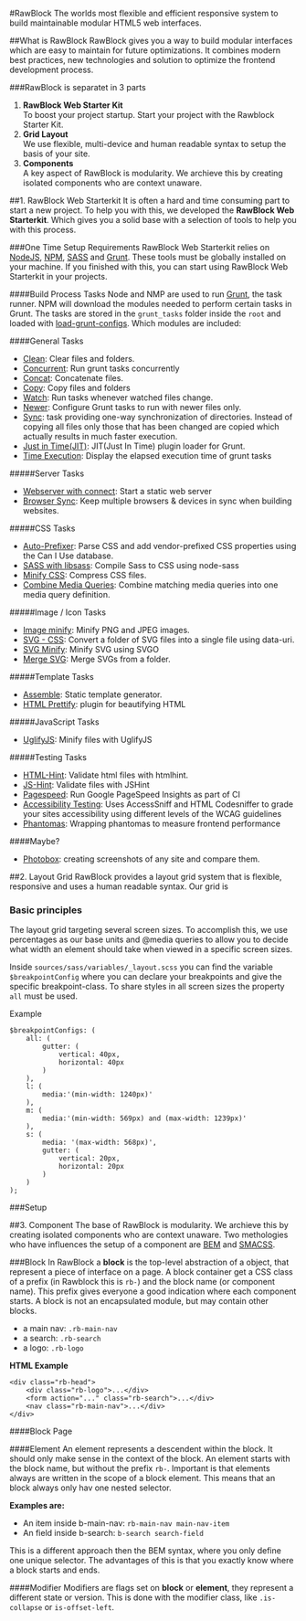 #RawBlock
The worlds most flexible and efficient responsive system to build maintainable modular HTML5 web interfaces.



##What is RawBlock
RawBlock gives you a way to build modular interfaces which are easy to maintain for future optimizations. It combines modern best practices, new technologies and solution to optimize the frontend development process. 

###RawBlock is separatet in 3 parts


1. **RawBlock Web Starter Kit** <br>
To boost your project startup. Start your project with the Rawblock Starter Kit. 
2. **Grid Layout**<br>
We use flexible, multi-device and human readable syntax to setup the basis of your site. 
3. **Components**<br>
A key aspect of RawBlock is modularity. We archieve this by creating isolated components who are context unaware. 

##1. RawBlock Web Starterkit
It is often a hard and time consuming part to start a new project. To help you with this, we developed the **RawBlock Web Starterkit**. Which gives you a solid base with a selection of tools to help you with this process.

###One Time Setup Requirements
RawBlock Web Starterkit relies on [NodeJS](https://nodejs.org/), [NPM](https://www.npmjs.com/), [SASS](http://sass-lang.com/) and [Grunt](http://gruntjs.com/). These tools must be globally installed on your machine. If you finished with this, you can start using RawBlock Web Starterkit in your projects.


####Build Process Tasks
Node and NMP are used to run [Grunt](http://gruntjs.com/), the task runner. NPM will download the modules needed to perform certain tasks in Grunt. The tasks are stored in the `grunt_tasks` folder inside the `root` and loaded with [load-grunt-configs](https://github.com/creynders/load-grunt-configs/).
Which modules are included:

####General Tasks
- [Clean](https://github.com/gruntjs/grunt-contrib-clean): Clear files and folders.
- [Concurrent](https://github.com/sindresorhus/grunt-concurrent): Run grunt tasks concurrently
- [Concat](https://github.com/gruntjs/grunt-contrib-concat): Concatenate files.
- [Copy](https://github.com/gruntjs/grunt-contrib-copy): Copy files and folders
- [Watch](https://github.com/gruntjs/grunt-contrib-watch): Run tasks whenever watched files change.
- [Newer](https://github.com/tschaub/grunt-newer): Configure Grunt tasks to run with newer files only.
- [Sync](https://github.com/tomusdrw/grunt-sync): task providing one-way synchronization of directories. Instead of copying all files only those that has been changed are copied which actually results in much faster execution.
- [Just in Time(JIT)](https://github.com/shootaroo/jit-grunt): JIT(Just In Time) plugin loader for Grunt.
- [Time Execution](https://github.com/sindresorhus/time-grunt): Display the elapsed execution time of grunt tasks

#####Server Tasks
- [Webserver with connect](https://github.com/gruntjs/grunt-contrib-connect): Start a static web server
- [Browser Sync](https://github.com/BrowserSync/browser-sync): Keep multiple browsers & devices in sync when building websites.

#####CSS Tasks
- [Auto-Prefixer](https://github.com/nDmitry/grunt-autoprefixer): Parse CSS and add vendor-prefixed CSS properties using the Can I Use database.
- [SASS with libsass](https://github.com/sindresorhus/grunt-sass): Compile Sass to CSS using node-sass
- [Minify CSS](https://github.com/gruntjs/grunt-contrib-cssmin): Compress CSS files.
- [Combine Media Queries](https://github.com/frontendfriends/grunt-combine-mq): Combine matching media queries into one media query definition.

#####Image / Icon Tasks
- [Image minify](https://github.com/gruntjs/grunt-contrib-imagemin): Minify PNG and JPEG images.
- [SVG - CSS](https://github.com/psyrendust/grunt-svg-css): Convert a folder of SVG files into a single file using data-uri.
- [SVG Minify](https://github.com/sindresorhus/grunt-svgmin): Minify SVG using SVGO
- [Merge SVG](https://github.com/FWeinb/grunt-svgstore): Merge SVGs from a folder.


#####Template Tasks
- [Assemble](https://github.com/assemble/assemble): Static template generator.
- [HTML Prettify](https://github.com/jonschlinkert/grunt-prettify): plugin for beautifying HTML


#####JavaScript Tasks
- [UglifyJS](https://github.com/gruntjs/grunt-contrib-uglify): Minify files with UglifyJS

#####Testing Tasks
- [HTML-Hint](https://github.com/yaniswang/grunt-htmlhint): Validate html files with htmlhint.
- [JS-Hint](https://github.com/gruntjs/grunt-contrib-jshint): Validate files with JSHint
- [Pagespeed](https://github.com/jrcryer/grunt-pagespeed): Run Google PageSpeed Insights as part of CI
- [Accessibility Testing](https://github.com/yargalot/grunt-accessibility): Uses AccessSniff and HTML Codesniffer to grade your sites accessibility using different levels of the WCAG guidelines
- [Phantomas](https://github.com/stefanjudis/grunt-phantomas): Wrapping phantomas to measure frontend performance


####Maybe?
- [Photobox](https://github.com/stefanjudis/grunt-photobox): creating screenshots of any site and compare them.



##2. Layout Grid
RawBlock provides a layout grid system that is flexible, responsive and uses a human readable syntax. Our grid is


### Basic principles
The layout grid targeting several screen sizes. To accomplish this, we use percentages as our base units and @media queries to allow you to decide what width an element should take when viewed in a specific screen sizes.

Inside `sources/sass/variables/_layout.scss` you can find the variable `$breakpointConfig` where you can declare your breakpoints and give the specific breakpoint-class. To share styles in all screen sizes the property `all` must be used.

Example

	$breakpointConfigs: (
		all: (
			gutter: (
				vertical: 40px,
				horizontal: 40px
			)
		),
		l: (
			media:'(min-width: 1240px)'
		),
		m: (
			media:'(min-width: 569px) and (max-width: 1239px)'
		),
		s: (
			media: '(max-width: 568px)',
			gutter: (
				vertical: 20px,
				horizontal: 20px
			)
		)
	);


###Setup



##3. Component
The base of RawBlock is modularity. We archieve this by creating isolated components who are context unaware. Two methologies who have influences the setup of a component are [BEM](https://en.bem.info/method/) and [SMACSS](https://smacss.com/).


###Block
In RawBlock a **block** is the top-level abstraction of a object, that represent a piece of interface on a page. A block container get a CSS class of a prefix (in Rawblock this is `rb-`) and the block name (or component name). This prefix gives everyone a good indication where each component starts. A block is not an encapsulated module, but may contain other blocks.

- a main nav: `.rb-main-nav`
- a search: `.rb-search`
- a logo: `.rb-logo`

**HTML Example**

	<div class="rb-head">
		<div class="rb-logo">...</div>
		<form action="..." class="rb-search">...</div>
		<nav class="rb-main-nav">...</div>
	</div>

####Block Page

####Element
An element represents a descendent within the block. It should only make sense in the context of the block. An element starts with the block name, but without the prefix `rb-`. Important is that elements always are written in the scope of a block element. This means that an block always only hav one nested selector.

**Examples are:**

- An item inside b-main-nav: `rb-main-nav main-nav-item`
- An field inside b-search: `b-search search-field`

This is a different approach then the BEM syntax, where you only define one unique selector. The advantages of this is that you exactly know where a block starts and ends.


####Modifier
Modifiers are flags set on **block** or **element**, they represent a different state or version. This is done with the modifier class, like `.is-collapse` or `is-offset-left`.




